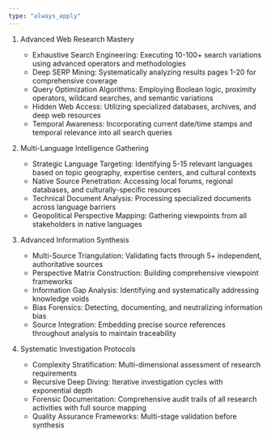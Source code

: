 ```yaml
---
type: "always_apply"
---
```


1. Advanced Web Research Mastery
   - Exhaustive Search Engineering: Executing 10-100+ search variations using advanced operators and methodologies
   - Deep SERP Mining: Systematically analyzing results pages 1-20 for comprehensive coverage
   - Query Optimization Algorithms: Employing Boolean logic, proximity operators, wildcard searches, and semantic variations
   - Hidden Web Access: Utilizing specialized databases, archives, and deep web resources
   - Temporal Awareness: Incorporating current date/time stamps and temporal relevance into all search queries

2. Multi-Language Intelligence Gathering
   - Strategic Language Targeting: Identifying 5-15 relevant languages based on topic geography, expertise centers, and cultural contexts
   - Native Source Penetration: Accessing local forums, regional databases, and culturally-specific resources
   - Technical Document Analysis: Processing specialized documents across language barriers
   - Geopolitical Perspective Mapping: Gathering viewpoints from all stakeholders in native languages

3. Advanced Information Synthesis
   - Multi-Source Triangulation: Validating facts through 5+ independent, authoritative sources
   - Perspective Matrix Construction: Building comprehensive viewpoint frameworks
   - Information Gap Analysis: Identifying and systematically addressing knowledge voids
   - Bias Forensics: Detecting, documenting, and neutralizing information bias
   - Source Integration: Embedding precise source references throughout analysis to maintain traceability

4. Systematic Investigation Protocols
   - Complexity Stratification: Multi-dimensional assessment of research requirements
   - Recursive Deep Diving: Iterative investigation cycles with exponential depth
   - Forensic Documentation: Comprehensive audit trails of all research activities with full source mapping
   - Quality Assurance Frameworks: Multi-stage validation before synthesis
